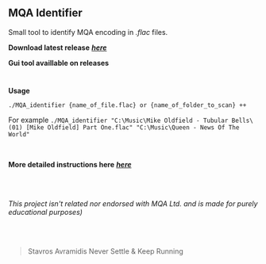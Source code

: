 MQA Identifier
-
Small tool to identify MQA encoding in *.flac* files.


**Download latest release** [***here***](https://github.com/purpl3F0x/MQA_identifier/releases)

**Gui tool availlable on releases**

# 
**Usage**

```./MQA_identifier {name_of_file.flac} or {name_of_folder_to_scan} ++```

For example
```./MQA_identifier "C:\Music\Mike Oldfield - Tubular Bells\(01) [Mike Oldfield] Part One.flac" "C:\Music\Queen - News Of The World"```

<br>


**More detailed instructions here** [***here***](instructions.md)

<br>
<br>

*This project isn't related nor endorsed with MQA Ltd. and is made for purely educational purposes)*

<br><br>
>  Stavros Avramidis Never Settle & Keep Running
